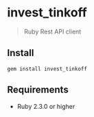 # invest_tinkoff

> Ruby Rest API client

## Install

```
gem install invest_tinkoff
```

## Requirements
- Ruby 2.3.0 or higher
